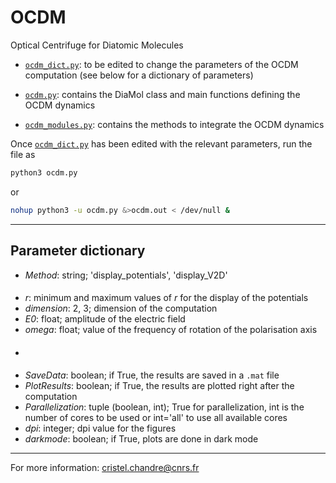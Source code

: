 # OCDM
Optical Centrifuge for Diatomic Molecules

- [`ocdm_dict.py`](https://github.com/cchandre/OCDM/blob/main/ocdm_dict.py): to be edited to change the parameters of the OCDM computation (see below for a dictionary of parameters)

- [`ocdm.py`](https://github.com/cchandre/OCDM/blob/main/ocdm.py): contains the DiaMol class and main functions defining the OCDM dynamics

- [`ocdm_modules.py`](https://github.com/cchandre/OCDM/blob/main/ocdm_modules.py): contains the methods to integrate the OCDM dynamics

Once [`ocdm_dict.py`](https://github.com/cchandre/OCDM/blob/main/ocdm_dict.py) has been edited with the relevant parameters, run the file as 
```sh
python3 ocdm.py
```
or 
```sh
nohup python3 -u ocdm.py &>ocdm.out < /dev/null &
```

___
##  Parameter dictionary

- *Method*: string; 'display_potentials', 'display_V2D'
####
- *r*: minimum and maximum values of *r* for the display of the potentials
- *dimension*: 2, 3; dimension of the computation
- *E0*: float; amplitude of the electric field
- *omega*: float; value of the frequency of rotation of the polarisation axis
- ####
- *SaveData*: boolean; if True, the results are saved in a `.mat` file
- *PlotResults*: boolean; if True, the results are plotted right after the computation
- *Parallelization*: tuple (boolean, int); True for parallelization, int is the number of cores to be used or int='all' to use all available cores
- *dpi*: integer; dpi value for the figures
- *darkmode*: boolean; if True, plots are done in dark mode

---
For more information: <cristel.chandre@cnrs.fr>
